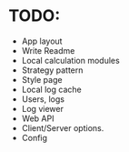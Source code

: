 # TODO:
* App layout
* Write Readme
* Local calculation modules
* Strategy pattern
* Style page
* Local log cache
* Users, logs
* Log viewer
* Web API
* Client/Server options.
* Config